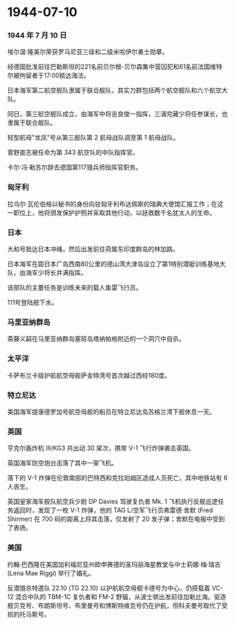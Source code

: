 # 1944-07-10

### 1944 年 7 月 10 日

埃尔温·隆美尔荣获罗马尼亚三级和二级米哈伊尔勇士勋章。

经德国批准前往巴勒斯坦的221名前贝尔根-贝尔森集中营囚犯和61名前法国维特尔被拘留者于17:00抵达海法。

日本海军第二航空舰队隶属于联合舰队，其实力群包括两个航空舰队和六个航空大队。

同日，第三航空舰队成立，由海军中将吉良俊一指挥，三浦完藏少将任参谋长，也隶属于联合舰队。

轻型航母"龙凤"号从第三舰队第 2 航母战队调至第 1 航母战队。

菅野直志被任命为第 343 航空队的中队指挥官。

卡尔·冯·勒苏尔辞去德国第117猎兵师指挥官职务。

### 匈牙利

拉乌尔·瓦伦伯格以秘书的身份向驻匈牙利布达佩斯的瑞典大使馆汇报工作；在这一职位上，他将颁发保护护照并采取其他行动，以拯救数千名犹太人的生命。

### 日本

大和号抵达日本冲绳，然后出发前往荷属东印度群岛的林加路。

日本海军在距日本广岛西南80公里的德山湾大津岛设立了第1特别潜艇训练基地大队，由海军少将长井满指挥。

该部队的主要任务是训练未来的载人鱼雷飞行员。

111号登陆舰下水。

### 马里亚纳群岛

斋藤义嗣在马里亚纳群岛塞班岛塔纳帕格附近的一个洞穴中自杀。

### 太平洋

卡萨布兰卡级护航航空母舰萨金特湾号首次越过西经180度。

### 特立尼达

美国海军提康德罗加号航空母舰的船员在特立尼达岛苏格兰湾下舰休息一天。

### 英国

亨克尔轰炸机 III/KG3 共出动 30 架次，携带 V-1 飞行炸弹袭击英国。

英国海军防空炮台击落了其中一架飞机。

落下的 V-1 炸弹在伦敦南部的巴特西和克拉珀姆区造成人员死亡，其中地铁站有
6 人丧生。

英国皇家海军舰队航空兵少尉 DP Davies 驾驶复仇者 Mk. 1
飞机执行反舰巡逻任务返回时，发现了一枚 V-1 炸弹，他的 TAG
L/空军飞行员弗雷德·舍默 (Fred Shirmer) 在 700
码的距离上将其击落，仅发射了 20 发子弹；舍默在电报中受到了表扬。

### 美国

约翰·巴西隆在美国加利福尼亚州欧申赛德的圣玛丽海星教堂与中士莉娜·梅·瑞吉
(Lena Mae Riggi) 举行了婚礼。

反潜猎杀特遣队 22.10 (TG 22.10) 以护航航空母舰卡德号为中心，仍搭载着
VC-12 混合中队的 TBM-1C 复仇者和 FM-2
野猫，从波士顿出发前往加勒比海。驱逐舰贝克号、布朗斯坦号、布里曼号和博斯特维克号仍在护航，但科夫曼号取代了受损的托马斯号。